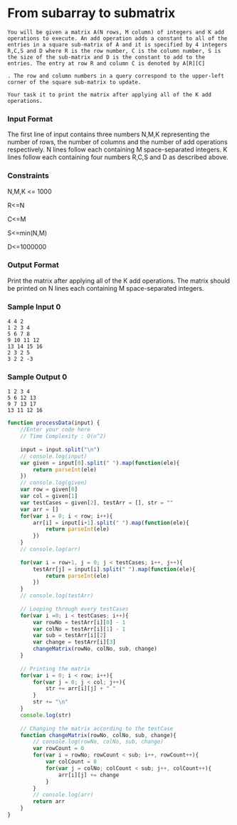 # From subarray to submatrix

```
You will be given a matrix A(N rows, M column) of integers and K add operations to execute. An add operation adds a constant to all of the entries in a square sub-matrix of A and it is specified by 4 integers R,C,S and D where R is the row number, C is the column number, S is the size of the sub-matrix and D is the constant to add to the entries. The entry at row R and column C is denoted by A[R][C]

. The row and column numbers in a query correspond to the upper-left corner of the square sub-matrix to update.

Your task it to print the matrix after applying all of the K add operations.
```

### Input Format

The first line of input contains three numbers N,M,K representing the number of rows, the number of columns and the number of add operations respectively. N lines follow each containing M space-separated integers. K lines follow each containing four numbers R,C,S and D as described above.

### Constraints

N,M,K <= 1000

R<=N

C<=M

S<=min(N,M)

D<=1000000

### Output Format

Print the matrix after applying all of the K add operations. The matrix should be printed on N lines each containing M space-separated integers.

### Sample Input 0

```
4 4 2
1 2 3 4
5 6 7 8
9 10 11 12
13 14 15 16
2 3 2 5
3 2 2 -3
```

### Sample Output 0
```
1 2 3 4 
5 6 12 13 
9 7 13 17 
13 11 12 16
```

```javascript
function processData(input) {
    //Enter your code here
    // Time Complexity : O(n^2)
    
    input = input.split("\n")
    // console.log(input)
    var given = input[0].split(" ").map(function(ele){
        return parseInt(ele)
    })
    // console.log(given)
    var row = given[0]
    var col = given[1]
    var testCases = given[2], testArr = [], str = ""
    var arr = []
    for(var i = 0; i < row; i++){
        arr[i] = input[i+1].split(" ").map(function(ele){
            return parseInt(ele)
        })
    }
    // console.log(arr)
    
    for(var i = row+1, j = 0; j < testCases; i++, j++){
        testArr[j] = input[i].split(" ").map(function(ele){
            return parseInt(ele)
        }) 
    }
    // console.log(testArr)
    
    // Looping through every testCases
    for(var i =0; i < testCases; i++){
        var rowNo = testArr[i][0] - 1
        var colNo = testArr[i][1] - 1
        var sub = testArr[i][2]
        var change = testArr[i][3]
        changeMatrix(rowNo, colNo, sub, change)
    }
    
    // Printing the matrix
    for(var i = 0; i < row; i++){
        for(var j = 0; j < col; j++){
            str += arr[i][j] + " "
        }
        str += "\n"
    }
    console.log(str)
    
    // Changing the matrix according to the testCase
    function changeMatrix(rowNo, colNo, sub, change){
        // console.log(rowNo, colNo, sub, change)
        var rowCount = 0
        for(var i = rowNo; rowCount < sub; i++, rowCount++){
            var colCount = 0
            for(var j = colNo; colCount < sub; j++, colCount++){                
                arr[i][j] += change
            }
        }
        // console.log(arr)
        return arr
    }
}  
```


